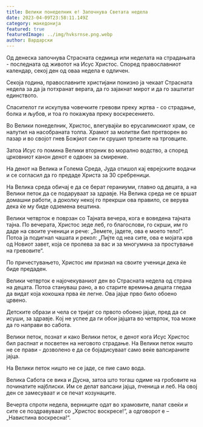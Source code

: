 ```yaml
---
title: Велики понеделник е! Започнува Светата недела
date: 2023-04-09T23:58:11.149Z
category: македонија
featured: true
featuredImage: ../img/hvksrnse.png.webp
author: Вардарски
---
```


Од денеска започнува Страсната седмица или неделата на страдањата - последната од животот на Исус Христос. Според православниот календар, секој ден од оваа недела е одличен.

Секоја година, православните христијани понизно ја чекаат Страсната недела за да ја потхранат верата, да го зајакнат мирот и да го заштитат единството.

Спасителот ги искупува човечките гревови преку жртва - со страдање, болка и љубов, и тоа го покажува преку воскресението.

Во Велики понеделник, Христос, влегувајќи во ерусалимскиот храм, се налутил на насобраната толпа. Храмот за молитви бил претворен во пазар и во својот гнев Божјиот син ги срушил трпезите на трговците.

Затоа Исус го помина Велики вторник во морално водство, а според црковниот канон денот е одвоен за смирение.

На денот на Велика и Голема Среда, Јуда отишол кај еврејските водачи и се согласил да го предаде Христа за 30 сребреници.

На Велика среда обичај е да се берат гераниуми, главно од децата, а на Велики петок да се подаруваат за здравје. На Велика среда не се вршат домашни работи, а доколку некој го прекрши ова правило, се верува дека ќе му биде одземена вештина.

Велики четврток е поврзан со Тајната вечера, кога е воведена тајната тајна. По вечерата, Христос зеде леб, го благослови, го скрши, им го даде на своите ученици и рече: „Земете, јадете, ова е моето тело!“. Потоа ја подигнал чашата и рекол: „Пијте од неа сите, ова е мојата крв од Новиот завет, која се пролева за вас и за многумина за простување на гревовите“.

По причестувањето, Христос им признал на своите ученици дека ќе биде предаден.

Велики четврток е најочекуваниот ден во Страсната недела од страна на децата. Потоа стануваш рано, а во старите времиња децата гледаа да видат која кокошка прва ќе легне. Ова јајце прво било обоено црвено.

Детските образи и чела се тријат со првото обоено јајце, пред да се исуши, за здравје. Кој не успее да ги обои јајцата во четврток, тоа може да го направи во сабота.

Велики петок, познат и како Велики петок, е денот кога Исус Христос бил распнат и посветен на неговото страдање. На Велики петок ништо не се прави - дозволено е да се бојадисуваат само веќе вапсираните јајца.

На Велики петок ништо не се јаде, се пие само вода.

Велика Сабота се вика и Дусна, затоа што тогаш одиме на гробовите на починатите најблиски. Им се делат вапсани јајца, пченица и леб. На овој ден се замесуваат и се печат козунаците.

Вечерта спроти недела, верниците одат во храмовите, палат свеќи и сите се поздравуваат со „Христос воскресе!“, а одговорот е – „Навистина воскресна!“.
